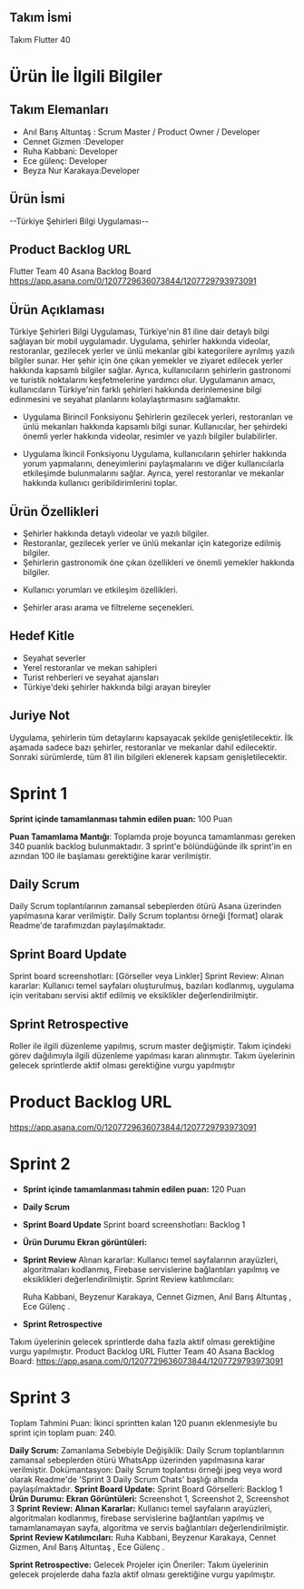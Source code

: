 ## Takım İsmi
Takım Flutter 40

# Ürün İle İlgili Bilgiler
## Takım Elemanları

+ Anıl Barış Altuntaş : Scrum Master / Product Owner / Developer
+ Cennet Gizmen :Developer
+  Ruha Kabbani: Developer
+ Ece gülenç: Developer
+ Beyza Nur Karakaya:Developer
## Ürün İsmi
--Türkiye Şehirleri Bilgi Uygulaması--

## Product Backlog URL
Flutter Team 40 Asana Backlog Board
https://app.asana.com/0/1207729636073844/1207729793973091
## Ürün Açıklaması
Türkiye Şehirleri Bilgi Uygulaması, Türkiye'nin 81 iline dair detaylı bilgi sağlayan bir mobil uygulamadır. Uygulama, şehirler hakkında videolar, restoranlar, gezilecek yerler ve ünlü mekanlar gibi kategorilere ayrılmış yazılı bilgiler sunar. Her şehir için öne çıkan yemekler ve ziyaret edilecek yerler hakkında kapsamlı bilgiler sağlar. Ayrıca, kullanıcıların şehirlerin gastronomi ve turistik noktalarını keşfetmelerine yardımcı olur. Uygulamanın amacı, kullanıcıların Türkiye'nin farklı şehirleri hakkında derinlemesine bilgi edinmesini ve seyahat planlarını kolaylaştırmasını sağlamaktır.

- Uygulama Birincil Fonksiyonu
Şehirlerin gezilecek yerleri, restoranları ve ünlü mekanları hakkında kapsamlı bilgi sunar. Kullanıcılar, her şehirdeki önemli yerler hakkında videolar, resimler ve yazılı bilgiler bulabilirler.

- Uygulama İkincil Fonksiyonu
Uygulama, kullanıcıların şehirler hakkında yorum yapmalarını, deneyimlerini paylaşmalarını ve diğer kullanıcılarla etkileşimde bulunmalarını sağlar. Ayrıca, yerel restoranlar ve mekanlar hakkında kullanıcı geribildirimlerini toplar.

## Ürün Özellikleri

- Şehirler hakkında detaylı videolar ve yazılı bilgiler.
- Restoranlar, gezilecek yerler ve ünlü mekanlar için kategorize edilmiş bilgiler.
- Şehirlerin gastronomik öne çıkan özellikleri ve önemli yemekler hakkında bilgiler.
* Kullanıcı yorumları ve etkileşim özellikleri.
+ Şehirler arası arama ve filtreleme seçenekleri.
## Hedef Kitle

+ Seyahat severler
+ Yerel restoranlar ve mekan sahipleri
+ Turist rehberleri ve seyahat ajansları
+ Türkiye'deki şehirler hakkında bilgi arayan bireyler
## Juriye Not
Uygulama, şehirlerin tüm detaylarını kapsayacak şekilde genişletilecektir. İlk aşamada sadece bazı şehirler, restoranlar ve mekanlar dahil edilecektir. Sonraki sürümlerde, tüm 81 ilin bilgileri eklenerek kapsam genişletilecektir.

# Sprint 1
**Sprint içinde tamamlanması tahmin edilen puan:** 100 Puan

**Puan Tamamlama Mantığı**: Toplamda proje boyunca tamamlanması gereken 340 puanlık backlog bulunmaktadır. 3 sprint'e bölündüğünde ilk sprint'in en azından 100 ile başlaması gerektiğine karar verilmiştir.

## Daily Scrum
Daily Scrum toplantılarının zamansal sebeplerden ötürü Asana üzerinden yapılmasına karar verilmiştir. Daily Scrum toplantısı örneği [format] olarak Readme'de tarafımızdan paylaşılmaktadır.

## Sprint Board Update
Sprint board screenshotları: [Görseller veya Linkler]
Sprint Review: Alınan kararlar: Kullanıcı temel sayfaları oluşturulmuş, bazıları kodlanmış, uygulama için veritabanı servisi aktif edilmiş ve eksiklikler değerlendirilmiştir. 

## Sprint Retrospective

Roller ile ilgili düzenleme yapılmış, scrum master değişmiştir.
Takım içindeki görev dağılımıyla ilgili düzenleme yapılması kararı alınmıştır.
Takım üyelerinin gelecek sprintlerde aktif olması gerektiğine vurgu yapılmıştır
# Product Backlog URL
https://app.asana.com/0/1207729636073844/1207729793973091

# Sprint 2
+ **Sprint içinde tamamlanması tahmin edilen puan:** 120 Puan

+ **Daily Scrum**

+ **Sprint Board Update**
Sprint board screenshotları: Backlog 1

+ **Ürün Durumu** 
**Ekran görüntüleri:**

+ **Sprint Review**
Alınan kararlar: Kullanıcı temel sayfalarının arayüzleri, algoritmaları kodlanmış, Firebase servislerine bağlantıları yapılmış ve eksiklikleri değerlendirilmiştir. Sprint Review katılımcıları:

  Ruha Kabbani,
  Beyzenur Karakaya, 
  Cennet Gizmen, 
  Anıl Barış Altuntaş , 
  Ece Gülenç . 
  
* **Sprint Retrospective** 

Takım üyelerinin gelecek sprintlerde daha fazla aktif olması gerektiğine vurgu yapılmıştır.
Product Backlog URL
Flutter Team 40 Asana Backlog Board:
https://app.asana.com/0/1207729636073844/1207729793973091

# Sprint 3
Toplam Tahmini Puan:
İkinci sprintten kalan 120 puanın eklenmesiyle bu sprint için toplam puan: 240.

**Daily Scrum:**
Zamanlama Sebebiyle Değişiklik: Daily Scrum toplantılarının zamansal sebeplerden ötürü WhatsApp üzerinden yapılmasına karar verilmiştir.
Dokümantasyon: Daily Scrum toplantısı örneği jpeg veya word olarak Readme'de 'Sprint 3 Daily Scrum Chats' başlığı altında paylaşılmaktadır.
**Sprint Board Update:**
Sprint Board Görselleri: Backlog 1
**Ürün Durumu:**
**Ekran Görüntüleri:** Screenshot 1, Screenshot 2, Screenshot 3
**Sprint Review:**
**Alınan Kararlar:** Kullanıcı temel sayfaların arayüzleri, algoritmaları kodlanmış, firebase servislerine bağlantıları yapılmış ve tamamlanamayan sayfa, algoritma ve servis bağlantıları değerlendirilmiştir.
**Sprint Review Katılımcıları:** 
  Ruha Kabbani,
  Beyzenur Karakaya, 
  Cennet Gizmen, 
  Anıl Barış Altuntaş , 
  Ece Gülenç . 
  
**Sprint Retrospective:**
Gelecek Projeler için Öneriler: Takım üyelerinin gelecek projelerde daha fazla aktif olması gerektiğine vurgu yapılmıştır.


